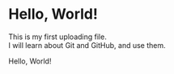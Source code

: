 Hello, World!
=============

This is my first uploading file.  
I will learn about Git and GitHub, and use them.

Hello, World!


